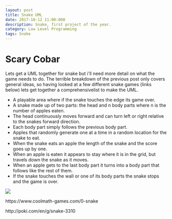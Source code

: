 ```yaml
---
layout: post
title: Snake UML
date: 2017-10-12 11:00:000
description: Snake, first project of the year.
category: Low Level Programming
tags: Snake
---
```

<h1>Scary Cobar</h1>
<body>
  <p>
  Lets get a UML together for snake but i'll need more detail on what the game needs to do.
  The terrible breakdown of the previous post only covers general ideas, so having looked at a 
  few different snake games (links below) lets get together a comprehensivelist to make the UML.
  <ul>
  <li>A playable area where if the snake touches the edge its game over.
  <li>A snake made up of two parts: the head and n body parts where n is the number of apples eaten.
  <li>The head continuously moves forward and can turn left or right relative to the snakes forward direction.
  <li>Each body part simply follows the previous body part.
  <li>Apples that randomly generate one at a time in a random location for the snake to eat.
  <li>When the snake eats an apple the length of the snake and the score goes up by one.
  <li>When an apple is eaten it appears to stay where it is in the grid, but travels down the snake as it moves.
  <li>When an apple gets to the last body part it turns into a body part that follows like the rest of them.
  <li>If the snake touches the wall or one of its body parts the snake stops and the game is over.
  </ul>
  <p>
  <img class="col md 4" src="{{ site.baseurl }}/img/SnakeUML.jpg">
  <p>
  https://www.coolmath-games.com/0-snake 
  <p>
  http://poki.com/en/g/snake-3310
    
    

